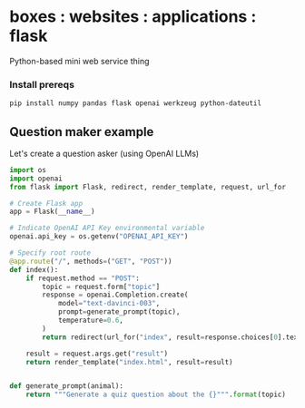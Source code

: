 # boxes : websites : applications : flask

Python-based mini web service thing


### Install prereqs
```bash
pip install numpy pandas flask openai werkzeug python-dateutil
```


## Question maker example

Let's create a question asker (using OpenAI LLMs)

```python
import os
import openai
from flask import Flask, redirect, render_template, request, url_for

# Create Flask app
app = Flask(__name__)

# Indicate OpenAI API Key environmental variable
openai.api_key = os.getenv("OPENAI_API_KEY")

# Specify root route
@app.route("/", methods=("GET", "POST"))
def index():
    if request.method == "POST":
        topic = request.form["topic"]
        response = openai.Completion.create(
            model="text-davinci-003",
            prompt=generate_prompt(topic),
            temperature=0.6,
        )
        return redirect(url_for("index", result=response.choices[0].text))

    result = request.args.get("result")
    return render_template("index.html", result=result)


def generate_prompt(animal):
    return """Generate a quiz question about the {}""".format(topic)
```